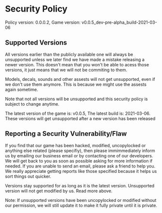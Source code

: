 # Security Policy

Policy version: 0.0.0.2, Game version: v0.0.5_dev-pre-alpha_build-2021-03-06

## Supported Versions

All versions earlier than the publicly available one will always be unsupported unless we later find we have made a mistake releasing a newer version. This doesn't mean that you won't be able to acess those versions, it just means that we will not be commiting to them.

Models, decals, sounds and other assests will not get unsupported, even if we don't use them anymore. This is because we might use the assests again sometime.

Note that not all versions will be unsupported and this security policy is subject to change anytime.

The latest version of the game is: v0.0.5, The latest build is: 2021-03-06. These versions will get unsupported after a new version has been released

## Reporting a Security Vulnerability/Flaw

If you find that our game has been hacked, modified, uncopylocked or anything else related (please specifiy), then please immimmediately inform us by emailing our business email or by contacting one of our developers. We will get back to you as soon as possible asking for more information if needed. If you are unable to send an email, please ask a friend to help you. We really appreciate getting reports like those specified because it helps us sort things out quicker.

Versions stay supported for as long as it is the latest version. Unsupported version will not get modified by us. Read more above.

Note: If unsupported versions have been uncopylocked or modified without our permission, we will still update it to make it fully private until it is private.
